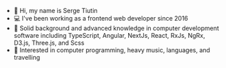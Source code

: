 - 👋 Hi, my name is Serge Tiutin
- :computer: I've been working as a frontend web developer since 2016
- :muscle: Solid background and advanced knowledge in computer development software including TypeScript, Angular, NextJs, React, RxJs, NgRx, D3.js, Three.js, and Scss
- 👀 Interested in computer programming, heavy music, languages, and travelling
